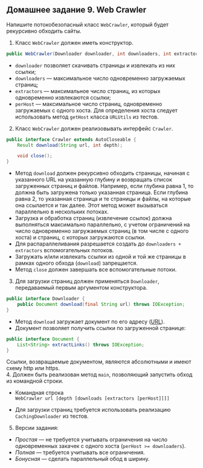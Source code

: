## Домашнее задание 9. Web Crawler
Напишите потокобезопасный класс `WebCrawler`, который будет рекурсивно обходить сайты.  
1. Класс `WebCrawler` должен иметь конструктор. 
```java
public WebCrawler(Downloader downloader, int downloaders, int extractors, int perHost)
```
                    
* `downloader` позволяет скачивать страницы и извлекать из них ссылки;  
* `downloaders` — максимальное число одновременно загружаемых страниц;  
* `extractors` — максимальное число страниц, из которых одновременно извлекаются ссылки;  
* `perHost` — максимальное число страниц, одновременно загружаемых c одного хоста. Для определения хоста следует использовать метод `getHost` класса `URLUtils` из тестов.  
2. Класс `WebCrawler` должен реализовывать интерфейс `Crawler`. 
```java
public interface Crawler extends AutoCloseable {
    Result download(String url, int depth);

    void close();
}
```   

* Метод `download` должен рекурсивно обходить страницы, начиная с указанного URL на указанную глубину и возвращать список загруженных страниц и файлов. Например, если глубина равна 1, то должна быть загружена только указанная страница. Если глубина равна 2, то указанная страница и те страницы и файлы, на которые она ссылается и так далее. Этот метод может вызываться параллельно в нескольких потоках.  
* Загрузка и обработка страниц (извлечение ссылок) должна выполняться максимально параллельно, с учетом ограничений на число одновременно загружаемых страниц (в том числе с одного хоста) и страниц, с которых загружаются ссылки.  
* Для распараллеливания разрешается создать до `downloaders + extractors` вспомогательных потоков.  
* Загружать и/или извлекать ссылки из одной и той же страницы в рамках одного обхода (`download`) запрещается.  
* Метод `close` должен завершать все вспомогательные потоки.  

3. Для загрузки страниц должен применяться `Downloader`, передаваемый первым аргументом конструктора.  
```java
public interface Downloader {
    public Document download(final String url) throws IOException;
}
```                    
* Метод `download` загружает документ по его адресу ([URL](https://datatracker.ietf.org/doc/html/rfc3986)).  
* Документ позволяет получить ссылки по загруженной странице:  
```java
public interface Document {
    List<String> extractLinks() throws IOException;
}
```                         
Ссылки, возвращаемые документом, являются абсолютными и имеют схему http или https.  
4. Должен быть реализован метод `main`, позволяющий запустить обход из командной строки.  
* Командная строка  
`WebCrawler url [depth [downloads [extractors [perHost]]]]`  
                            
* Для загрузки страниц требуется использовать реализацию `CachingDownloader` из тестов.  
5. Версии задания:  
* _Простая_ — не требуется учитывать ограничения на число одновременных закачек с одного хоста (`perHost >= downloaders`).  
* _Полная_ — требуется учитывать все ограничения.  
* _Бонусная_ — сделать параллельный обод в ширину.  
